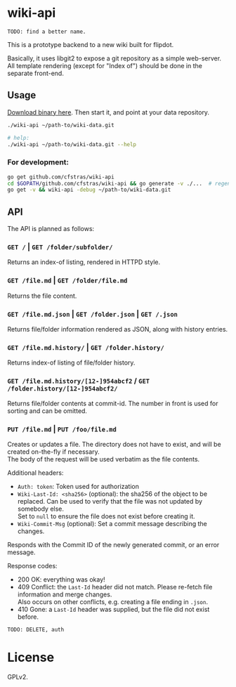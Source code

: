 # wiki-api
`TODO: find a better name.`

This is a prototype backend to a new wiki built for flipdot.

Basically, it uses libgit2 to expose a git repository as a simple web-server.
All template rendering (except for "Index of") should be done in the separate front-end.

## Usage

[Download binary here](https://github.com/cfstras/wiki-api/releases). Then start it, and point at your data repository.
```bash
./wiki-api ~/path-to/wiki-data.git

# help:
./wiki-api ~/path-to/wiki-data.git --help
```

### For development:
```bash
go get github.com/cfstras/wiki-api
cd $GOPATH/github.com/cfstras/wiki-api && go generate -v ./...  # regenerate asset files if you changed them
go get -v && wiki-api -debug ~/path-to/wiki-data.git
```

## API
The API is planned as follows:

### `GET /`  |  `GET /folder/subfolder/`  
Returns an index-of listing, rendered in HTTPD style.

### `GET /file.md`  |  `GET /folder/file.md`  
Returns the file content.

### `GET /file.md.json`  |  `GET /folder.json` | `GET /.json`  
Returns file/folder information rendered as JSON, along with history entries.

### `GET /file.md.history/`  |  `GET /folder.history/`  
Returns index-of listing of file/folder history.

### `GET /file.md.history/[12-]954abcf2` / `GET /folder.history/[12-]954abcf2/`  
Returns file/folder contents at commit-id. The number in front is used for sorting and
can be omitted.

### `PUT /file.md` | `PUT /foo/file.md`
Creates or updates a file. The directory does not have to exist, and will be created on-the-fly if necessary.  
The body of the request will be used verbatim as the file contents.

Additional headers:  

- `Auth: token`: Token used for authorization
- `Wiki-Last-Id: <sha256>` (optional): the sha256 of the object to be replaced.
  Can be used to verify that the file was not updated by somebody else.  
  Set to `null` to ensure the file does not exist before creating it.
- `Wiki-Commit-Msg` (optional): Set a commit message describing the changes.

Responds with the Commit ID of the newly generated commit, or an error message.

Response codes:

- 200 OK: everything was okay!
- 409 Conflict: the `Last-Id` header did not match. Please re-fetch file information and merge changes.  
    Also occurs on other conflicts, e.g. creating a file ending in `.json`.
- 410 Gone: a `Last-Id` header was supplied, but the file did not exist before.


`TODO: DELETE, auth`

# License
GPLv2.
